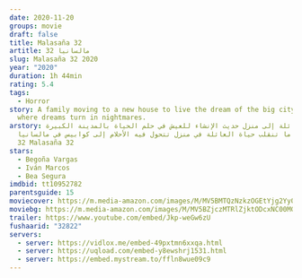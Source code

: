 ```yaml
---
date: 2020-11-20
groups: movie
draft: false
title: Malasaña 32
artitle: مالسانيا 32
slug: Malasaña 32 2020
year: "2020"
duration: 1h 44min
rating: 5.4
tags:
  - Horror
story: A family moving to a new house to live the dream of the big city. A house
  where dreams turn in nightmares.
arstory: تنتقل عائلة إلى منزل حديث الإنشاء للعيش في حلم الحياة بالمدينة الكبيرة،
  وسرعان ما تنقلب حياة العائلة في منزل تتحول فيه الأحلام إلى كوابيس في مالسانيا
  32 Malasaña 32
stars:
  - Begoña Vargas
  - Iván Marcos
  - Bea Segura
imdbid: tt10952782
parentsguide: 15
moviecover: https://m.media-amazon.com/images/M/MV5BMTQzNzkzOGEtYjg2Yy00NjUyLWJkMTgtNjBjYjg3OTFlMGM4XkEyXkFqcGdeQXVyODc0OTEyNDU@._V1_FMjpg_UY890_.jpg
moviebg: https://m.media-amazon.com/images/M/MV5BZjczMTRlZjktODcxNC00MGIzLWI4ZTEtOTgyZDU3NjYwN2NmXkEyXkFqcGdeQXVyNTY0NzUxNA@@._V1_FMjpg_UX1280_.jpg
trailer: https://www.youtube.com/embed/Jkp-weGw6zU
fushaarid: "32822"
servers:
  - server: https://vidlox.me/embed-49pxtmn6xxqa.html
  - server: https://uqload.com/embed-y8ewshrj1531.html
  - server: https://embed.mystream.to/ffln8wue09c9
---
```

